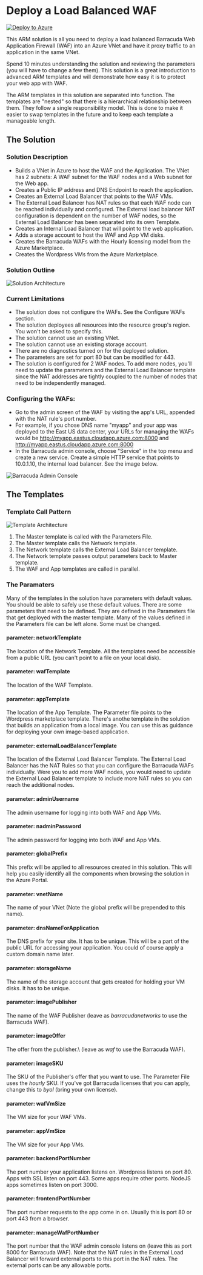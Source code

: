 ﻿# Deploy a Load Balanced WAF

[![Deploy to Azure](http://azuredeploy.net/deploybutton.png)](https://portal.azure.com/#create/Microsoft.Template/uri/https%3A%2F%2Fraw.githubusercontent.com%2Fmichaelsrichter%2Fazure.owasp%2FPublic%2Fazure.owasp.waf-lb-arm%2FTemplates%2FLoadBalanced-Master.json)

This ARM solution is all you need to deploy a load balanced Barracuda Web Application Firewall (WAF) into an Azure VNet and have it
proxy traffic to an application in the same VNet. 

Spend 10 minutes understanding the solution and reviewing the parameters (you will have to change a few them). 
This solution is a great introduction to advanced ARM templates and will demonstrate how easy it is to protect your web app with WAF.

The ARM templates in this solution are separated into function. The templates are "nested"
so that there is a hierarchical relationship between them. They follow a single responsibility model. This is done to make it easier to swap
templates in the future and to keep each template a manageable length.

## The Solution

### Solution Description

* Builds a VNet in Azure to host the WAF and the Application. The VNet has 2 subnets: A WAF subnet for the WAF 
nodes and a Web subnet for the Web app.
* Creates a Public IP address and DNS Endpoint to reach the application.
* Creates an External Load Balancer that points to the WAF VMs.
* The External Load Balancer has NAT rules so that each WAF node can be reached individually and configured. 
The External load balancer NAT configuration is dependent on the number of WAF nodes, so the 
External Load Balancer has been separated into its own Template.
* Creates an Internal Load Balancer that will point to the web application.
* Adds a storage account to host the WAF and App VM disks.
* Creates the Barracuda WAFs with the Hourly licensing model from the Azure Marketplace.
* Creates the Wordpress VMs from the Azure Marketplace.

### Solution Outline

![Solution Architecture](../images/WAF-ARM-Template.jpg)

### Current Limitations

* The solution does not configure the WAFs. See the Configure WAFs section.
* The solution deployees all resources into the resource group's region. You won't be asked to specify this.
* The solution cannot use an existing VNet.
* The solution cannot use an existing storage account.
* There are no diagnostics turned on for the deployed solution.
* The parameters are set for port 80 but can be modified for 443.
* The solution is configured for 2 WAF nodes. To add more nodes, you'll need to update the parameters and 
the External Load Balancer template since the NAT addresses are tightly coupled to the number of nodes that
 need to be independently managed.

### Configuring the WAFs:

* Go to the admin screen of the WAF by visiting the app's URL, appended with the NAT rule's port number.
* For example, if you chose DNS name "myapp" and your app was deployed to the East US data center, your URLs 
for managing the WAFs would be
http://myapp.eastus.cloudapp.azure.com:8000 and http://myapp.eastus.cloudapp.azure.com:8000
* In the Barracuda admin console, choose "Service" in the top menu and create a new service. Create a simple HTTP service that points to 10.0.1.10, the internal load balancer. See the image below.

![Barracuda Admin Console](../images/BarracudaService.PNG)

## The Templates

### Template Call Pattern

![Template Architecture](../images/ARM-Template-Architecture.jpg)

1. The Master template is called with the Parameters File.
2. The Master template calls the Network template.
3. The Network template calls the External Load Balancer template.
4. The Network template passes output parameters back to Master template.
5. The WAF and App templates are called in parallel.

### The Paramaters

Many of the templates in the solution have parameters with default values. You should be able to safely use these
default values. There are some parameters that need to be defined. They are defined in the Parameters file that get deployed with the master template.
Many of the values defined in the Parameters file can be left alone. Some must be changed.

#### parameter: networkTemplate

The location of the Network Template. All the templates need be accessible from a public URL (you can't point to a file on your local disk).

#### parameter: wafTemplate

The location of the WAF Template.

#### parameter: appTemplate

The location of the App Template. The Parameter file points to the Wordpress marketplace template. There's anothe template in the solution that 
builds an application from a local image. You can use this as guidance for deploying your own image-based application.

#### parameter: externalLoadBalancerTemplate

The location of the External Load Balancer Template. The External Load Balancer has the NAT Rules so that you can configure the Barracuda WAFs individually. Were you to add more WAF nodes, you
would need to update the External Load Balancer template to include more NAT rules so you can reach the additional nodes.

#### parameter: adminUsername

The admin username for logging into both WAF and App VMs.

#### parameter: nadminPassword

The admin password for logging into both WAF and App VMs. 

#### parameter: globalPrefix

This prefix will be applied to all resources created in this solution. This will help you easily identify all the components when browsing the solution in the Azure Portal.

#### parameter: vnetName

The name of your VNet (Note the global prefix will be prepended to this name).

#### parameter: dnsNameForApplication

The DNS prefix for your site. It has to be unique. This will be a part of the public URL for accessing your application. You could of course apply a custom domain name later.

#### parameter: storageName

The name of the storage account that gets created for holding your VM disks. It has to be unique.

#### parameter: imagePublisher

The name of the WAF Publisher (leave as *barracudanetworks* to use the Barracuda WAF).

#### parameter: imageOffer

The offer from the publisher.\ (leave as *waf* to use the Barracuda WAF).

#### parameter: imageSKU

The SKU of the Publisher's offer that you want to use. The Parameter File uses the *hourly* SKU. If you've got Barracuda licenses that you can apply, change this to *byol* (bring your own license).

#### parameter: wafVmSize

The VM size for your WAF VMs.

#### parameter: appVmSize

The VM size for your App VMs.

#### parameter: backendPortNumber

The port number your application listens on. Wordpress listens on port 80. Apps with SSL listen on port 443. Some apps require other ports. NodeJS apps sometimes listen on port 3000.

#### parameter: frontendPortNumber

The port number requests to the app come in on. Usually this is port 80 or port 443 from a browser.

#### parameter: manageWafPortNumber

The port number that the WAF admin console listens on (leave this as port 8000 for Barracuda WAF). Note that the NAT rules in the External Load Balancer will forward external ports to this port in the NAT rules. The external ports can be any allowable ports. 
